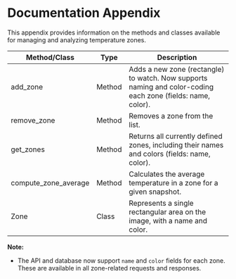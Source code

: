 # Documentation Appendix

This appendix provides information on the methods and classes available for managing and analyzing temperature zones.

| Method/Class            | Type     | Description                                                                 |
|-------------------------|----------|-----------------------------------------------------------------------------|
| add_zone                | Method   | Adds a new zone (rectangle) to watch. Now supports naming and color-coding each zone (fields: name, color). |
| remove_zone             | Method   | Removes a zone from the list.                                             |
| get_zones               | Method   | Returns all currently defined zones, including their names and colors (fields: name, color).    |
| compute_zone_average    | Method   | Calculates the average temperature in a zone for a given snapshot.        |
| Zone                    | Class    | Represents a single rectangular area on the image, with a name and color. |

**Note:**
- The API and database now support `name` and `color` fields for each zone. These are available in all zone-related requests and responses.